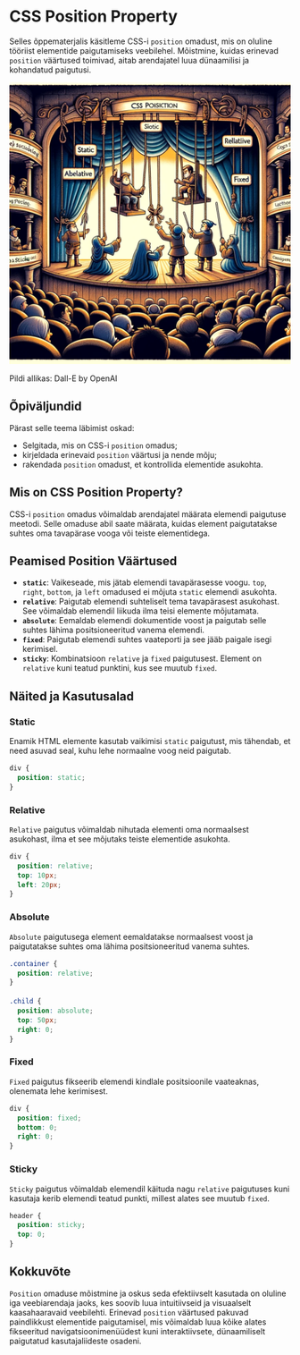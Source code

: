 # CSS Position Property

Selles õppematerjalis käsitleme CSS-i `position` omadust, mis on oluline tööriist elementide paigutamiseks veebilehel. Mõistmine, kuidas erinevad `position` väärtused toimivad, aitab arendajatel luua dünaamilisi ja kohandatud paigutusi.

![CSS Position](CSS-Position.webp)

Pildi allikas: Dall-E by OpenAI

## Õpiväljundid

Pärast selle teema läbimist oskad:

- Selgitada, mis on CSS-i `position` omadus;
- kirjeldada erinevaid `position` väärtusi ja nende mõju;
- rakendada `position` omadust, et kontrollida elementide asukohta.

## Mis on CSS Position Property?

CSS-i `position` omadus võimaldab arendajatel määrata elemendi paigutuse meetodi. Selle omaduse abil saate määrata, kuidas element paigutatakse suhtes oma tavapärase vooga või teiste elementidega.

## Peamised Position Väärtused

- **`static`**: Vaikeseade, mis jätab elemendi tavapärasesse voogu. `top`, `right`, `bottom`, ja `left` omadused ei mõjuta `static` elemendi asukohta.
- **`relative`**: Paigutab elemendi suhteliselt tema tavapärasest asukohast. See võimaldab elemendil liikuda ilma teisi elemente mõjutamata.
- **`absolute`**: Eemaldab elemendi dokumentide voost ja paigutab selle suhtes lähima positsioneeritud vanema elemendi.
- **`fixed`**: Paigutab elemendi suhtes vaateporti ja see jääb paigale isegi kerimisel.
- **`sticky`**: Kombinatsioon `relative` ja `fixed` paigutusest. Element on `relative` kuni teatud punktini, kus see muutub `fixed`.

## Näited ja Kasutusalad

### Static

Enamik HTML elemente kasutab vaikimisi `static` paigutust, mis tähendab, et need asuvad seal, kuhu lehe normaalne voog neid paigutab.

```css
div {
  position: static;
}
```

### Relative

`Relative` paigutus võimaldab nihutada elementi oma normaalsest asukohast, ilma et see mõjutaks teiste elementide asukohta.

```css
div {
  position: relative;
  top: 10px;
  left: 20px;
}
```

### Absolute

`Absolute` paigutusega element eemaldatakse normaalsest voost ja paigutatakse suhtes oma lähima positsioneeritud vanema suhtes.

```css
.container {
  position: relative;
}

.child {
  position: absolute;
  top: 50px;
  right: 0;
}
```

### Fixed

`Fixed` paigutus fikseerib elemendi kindlale positsioonile vaateaknas, olenemata lehe kerimisest.

```css
div {
  position: fixed;
  bottom: 0;
  right: 0;
}
```

### Sticky

`Sticky` paigutus võimaldab elemendil käituda nagu `relative` paigutuses kuni kasutaja kerib elemendi teatud punkti, millest alates see muutub `fixed`.

```css
header {
  position: sticky;
  top: 0;
}
```

## Kokkuvõte

`Position` omaduse mõistmine ja oskus seda efektiivselt kasutada on oluline iga veebiarendaja jaoks, kes soovib luua intuitiivseid ja visuaalselt kaasahaaravaid veebilehti. Erinevad `position` väärtused pakuvad paindlikkust elementide paigutamisel, mis võimaldab luua kõike alates fikseeritud navigatsioonimenüüdest kuni interaktiivsete, dünaamiliselt paigutatud kasutajaliideste osadeni.

